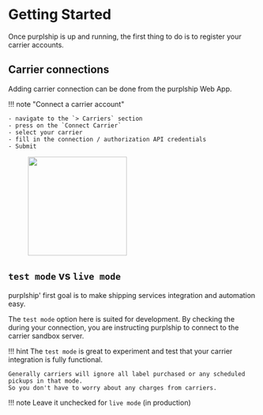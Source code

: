 # Getting Started

Once purplship is up and running, the first thing to do is to register your carrier accounts.

## Carrier connections

Adding carrier connection can be done from the purplship Web App.

!!! note "Connect a carrier account"

    - navigate to the `> Carriers` section
    - press on the `Connect Carrier`
    - select your carrier
    - fill in the connection / authorization API credentials
    - Submit

<figure>
  <img src="/tutos/carrier-connection.gif" height="200" />
</figure>

## `test mode` vs `live mode`

purplship' first goal is to make shipping services integration and automation easy. 

The `test mode` option here is suited for development. By checking the during your connection, 
you are instructing purplship to connect to the carrier sandbox server.

!!! hint
    The `test mode` is great to experiment and test that your carrier integration is fully functional.

    Generally carriers will ignore all label purchased or any scheduled pickups in that mode.
    So you don't have to worry about any charges from carriers.

!!! note
    Leave it unchecked for `live mode` (in production)
